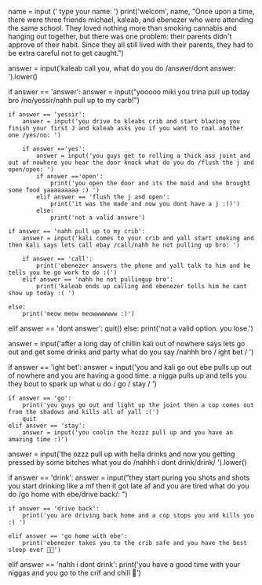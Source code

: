 name = input (' type your name: ')
print('welcom', name, "Once upon a time, there were three friends michael, kaleab, and ebenezer who were attending the same school. They loved nothing more than smoking cannabis and hanging out together, but there was one problem: their parents didn't approve of their habit. Since they all still lived with their parents, they had to be extra careful not to get caught.")

answer = input('kaleab call you, what do you do /answer/dont answer: ').lower()

if answer == 'answer':
    answer = input("yooooo miki you trina pull up today bro /no/yessir/nahh pull up to my carb!")
    
    if answer == 'yessir':
        answer = input('you drive to kleabs crib and start blazing you finish your first J and kaleab asks you if you want to roal another one /yes/no: ')
        
        if answer =='yes':
            answer = input('you guys get to rolling a thick ass joint and out of nowhere you hear the door knock what do you do /flush the j and open/open: ')
            if answer =='open':
                print('you open the door and its the maid and she brought some food yaaaaaaaaa :) ')
            elif answer == 'flush the j and open':
                print('it was the made and now you dont have a j :()') 
            else:
                print('not a valid answre')     
        
    if answer == 'nahh pull up to my crib':    
        answer = input('kali comes to your crib and yall start smoking and then kali says lets call ebay /call/nahh he not pulling up bro: ')
        
        if answer == 'call':
            print('ebenezer answers the phone and yall talk to him and he tells you he go work to do :(')
        elif answer == 'nahh he not pullingup bro':
            print('kaleab ends up calling and ebenezer tells him he cant show up today :( ')   
        
    else:
        print('meow meow meowwwwwww :)')    
elif answer == 'dont answer':
    quit()
else:
    print('not a valid option. you lose.')   
         
answer = input('after a long day of chillin kali out of nowhere says lets go out and get some drinks and party what do you say /nahhh bro / ight bet / ')
    
if answer == 'ight bet':
    answer = input('you and kali go out ebe pulls up out of nowhere and you are having a good time. a nigga pulls up and tells you they bout to spark up what u do / go / stay / ')
    
    if answer == 'go':
        print('you guys go out and light up the joint then a cop comes out from the shadows and kills all of yall :(')
        quit
    elif answer == 'stay':
        answer = input('you coolin the hozzz pull up and you have an amazing time :)')
        
answer = input('the ozzz pull up with hella drinks and now you getting pressed by some bitches what you do /nahhh i dont drink/drink/  ').lower()

if answer == 'drink':
    answer = input("they start puring you shots and shots you start drinking like a mf then it got late af and you are tired what do you do /go home with ebe/drive back/: ")
    
    if answer == 'drive back':
        print('you are driving back home and a cop stops you and kills you :( ')
             
    elif answer == 'go home with ebe':
        print('ebenezer takes you to the crib safe and you have the best sleep ever 🥳🥳')
              
              
              
elif answer == 'nahh i dont drink':
    print('you have a good time with your niggas and you go to the crif and chill 🥳')  
    
